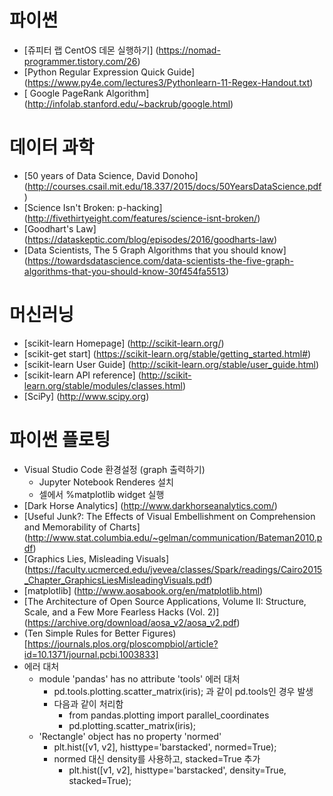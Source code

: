 
# 파이썬
* [쥬피터 랩 CentOS 데몬 실행하기] (https://nomad-programmer.tistory.com/26)
* [Python Regular Expression Quick Guide] (https://www.py4e.com/lectures3/Pythonlearn-11-Regex-Handout.txt)
* [ Google PageRank Algorithm] (http://infolab.stanford.edu/~backrub/google.html)
# 데이터 과학
* [50 years of Data Science, David Donoho] (http://courses.csail.mit.edu/18.337/2015/docs/50YearsDataScience.pdf)
* [Science Isn't Broken: p-hacking] (http://fivethirtyeight.com/features/science-isnt-broken/)
* [Goodhart's Law] (https://dataskeptic.com/blog/episodes/2016/goodharts-law)
* [Data Scientists, The 5 Graph Algorithms that you should know] (https://towardsdatascience.com/data-scientists-the-five-graph-algorithms-that-you-should-know-30f454fa5513)

# 머신러닝
* [scikit-learn Homepage] (http://scikit-learn.org/)
* [scikit-get start] (https://scikit-learn.org/stable/getting_started.html#)
* [scikit-learn User Guide]  (http://scikit-learn.org/stable/user_guide.html)
* [scikit-learn API reference]  (http://scikit-learn.org/stable/modules/classes.html)
* [SciPy] (http://www.scipy.org)

# 파이썬 플로팅
* Visual Studio Code 환경설정 (graph 출력하기)
  * Jupyter Notebook Renderes 설치
  * 셀에서 %matplotlib widget 실행
* [Dark Horse Analytics] (http://www.darkhorseanalytics.com/)
* [Useful Junk?: The Effects of Visual Embellishment on Comprehension and Memorability of Charts] (http://www.stat.columbia.edu/~gelman/communication/Bateman2010.pdf)
* [Graphics Lies, Misleading Visuals] (https://faculty.ucmerced.edu/jvevea/classes/Spark/readings/Cairo2015_Chapter_GraphicsLiesMisleadingVisuals.pdf)
* [matplotlib] (http://www.aosabook.org/en/matplotlib.html)
* [The Architecture of Open Source Applications, Volume II: Structure, Scale, and a Few More Fearless Hacks (Vol. 2)] (https://archive.org/download/aosa_v2/aosa_v2.pdf)
* (Ten Simple Rules for Better Figures) [https://journals.plos.org/ploscompbiol/article?id=10.1371/journal.pcbi.1003833]
* 에러 대처
  * module 'pandas' has no attribute 'tools' 에러 대처
    * pd.tools.plotting.scatter_matrix(iris); 과 같이 pd.tools인 경우 발생
    * 다음과 같이 처리함
      * from pandas.plotting import parallel_coordinates
      * pd.plotting.scatter_matrix(iris);
  * 'Rectangle' object has no property 'normed'
    * plt.hist([v1, v2], histtype='barstacked', normed=True);
    * normed 대신 density를 사용하고, stacked=True 추가
      * plt.hist([v1, v2], histtype='barstacked', density=True, stacked=True);
